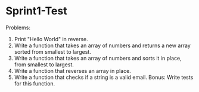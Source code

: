 # Sprint1-Test
Problems:
1. Print "Hello World" in reverse.
2. Write a function that takes an array of numbers and returns a new array sorted from smallest to largest.
3. Write a function that takes an array of numbers and sorts it in place, from smallest to largest.
4. Write a function that reverses an array in place.
5. Write a function that checks if a string is a valid email. Bonus: Write tests for this function.

